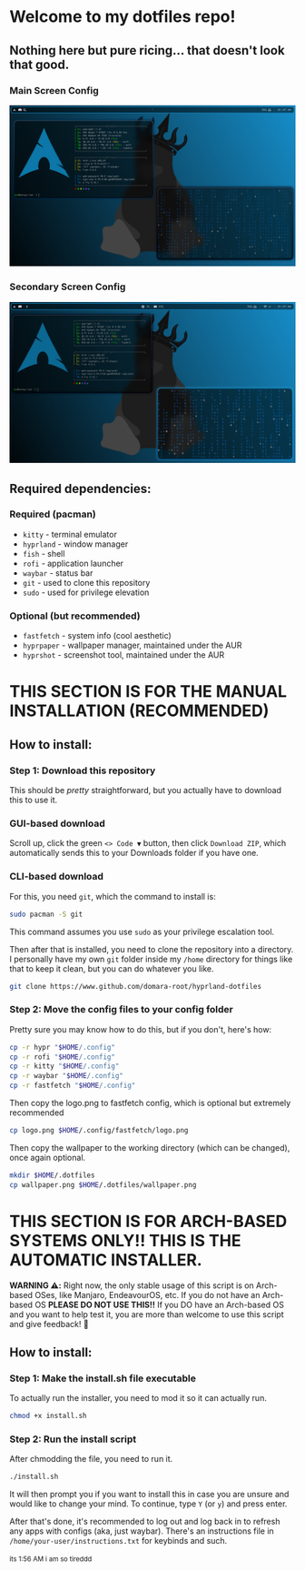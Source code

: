 # Welcome to my dotfiles repo!
## Nothing here but pure ricing... that doesn't look that good.
### Main Screen Config
![screenshot](preview-main.png)

### Secondary Screen Config
![screenshot](preview-secondary.png)


## Required dependencies:
### Required (pacman)
- `kitty` - terminal emulator
- `hyprland` - window manager
- `fish` - shell
- `rofi` - application launcher
- `waybar` - status bar
- `git` - used to clone this repository
- `sudo` - used for privilege elevation

### Optional (but recommended)
- `fastfetch` - system info (cool aesthetic)
- `hyprpaper` - wallpaper manager, maintained under the AUR
- `hyprshot` - screenshot tool, maintained under the AUR

# THIS SECTION IS FOR THE MANUAL INSTALLATION (RECOMMENDED)
## How to install:
### Step 1: Download this repository
This should be *pretty* straightforward, but you actually have to download this to use it.

### GUI-based download
Scroll up, click the green `<> Code ▼` button, then click `Download ZIP`, which automatically sends this to your Downloads folder if you have one.

### CLI-based download
For this, you need `git`, which the command to install is:
```bash
sudo pacman -S git
```
This command assumes you use `sudo` as your privilege escalation tool.

Then after that is installed, you need to clone the repository into a directory.
I personally have my own `git` folder inside my `/home` directory for things like that to keep it clean, but you can do whatever you like.
```bash
git clone https://www.github.com/domara-root/hyprland-dotfiles
```

### Step 2: Move the config files to your config folder
Pretty sure you may know how to do this, but if you don't, here's how:
```bash
cp -r hypr "$HOME/.config"
cp -r rofi "$HOME/.config"
cp -r kitty "$HOME/.config"
cp -r waybar "$HOME/.config"
cp -r fastfetch "$HOME/.config"
```
Then copy the logo.png to fastfetch config, which is optional but extremely recommended
```bash
cp logo.png $HOME/.config/fastfetch/logo.png
```
Then copy the wallpaper to the working directory (which can be changed), once again optional.
```bash
mkdir $HOME/.dotfiles
cp wallpaper.png $HOME/.dotfiles/wallpaper.png
```

# THIS SECTION IS FOR ARCH-BASED SYSTEMS ONLY!! THIS IS THE AUTOMATIC INSTALLER.
**WARNING ⚠️:** Right now, the only stable usage of this script is on Arch-based OSes, like Manjaro, EndeavourOS, etc. If you do not have an Arch-based OS **PLEASE DO NOT USE THIS!!**
If you DO have an Arch-based OS and you want to help test it, you are more than welcome to use this script and give feedback! 🙂
## How to install:
### Step 1: Make the install.sh file executable
To actually run the installer, you need to mod it so it can actually run.
```bash
chmod +x install.sh
```

### Step 2: Run the install script
After chmodding the file, you need to run it.
```bash
./install.sh
```
It will then prompt you if you want to install this in case you are unsure and would like to change your mind. To continue, type `Y` (or `y`) and press enter.

After that's done, it's recommended to log out and log back in to refresh any apps with configs (aka, just waybar).
There's an instructions file in `/home/your-user/instructions.txt` for keybinds and such.

<small>its 1:56 AM i am so tireddd</small>
